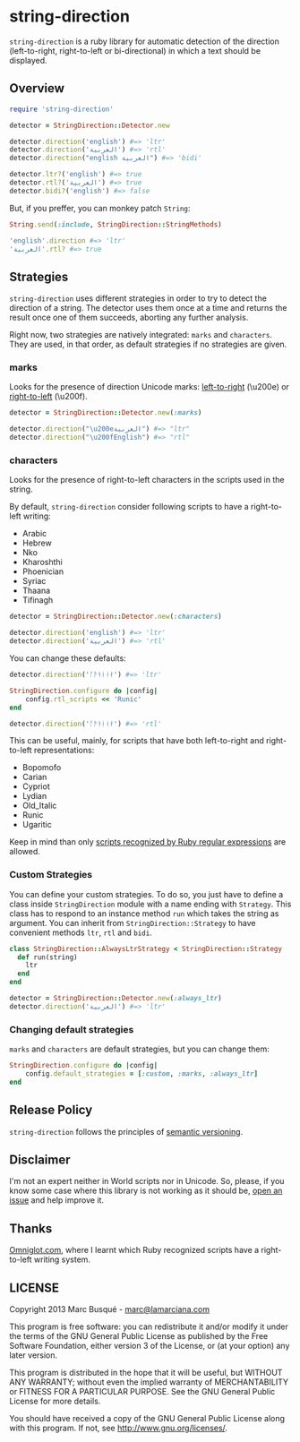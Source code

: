 # string-direction

`string-direction` is a ruby library for automatic detection of the direction (left-to-right, right-to-left or bi-directional) in which a text should be displayed.

## Overview

```ruby
require 'string-direction'

detector = StringDirection::Detector.new

detector.direction('english') #=> 'ltr'
detector.direction('العربية') #=> 'rtl'
detector.direction("english العربية") #=> 'bidi'

detector.ltr?('english') #=> true
detector.rtl?('العربية') #=> true
detector.bidi?('english') #=> false
```

But, if you preffer, you can monkey patch `String`:

```ruby
String.send(:include, StringDirection::StringMethods)

'english'.direction #=> 'ltr'
'العربية'.rtl? #=> true
```

## Strategies

`string-direction` uses different strategies in order to try to detect the direction of a string. The detector uses them once at a time and returns the result once one of them succeeds, aborting any further analysis.

Right now, two strategies are natively integrated: `marks` and `characters`. They are used, in that order, as default strategies if no strategies are given.

### marks

Looks for the presence of direction Unicode marks: [left-to-right](http://en.wikipedia.org/wiki/Left-to-right_mark) (\u200e) or [right-to-left](http://en.wikipedia.org/wiki/Right-to-left_mark) (\u200f).

```ruby
detector = StringDirection::Detector.new(:marks)

detector.direction("\u200eالعربية") #=> "ltr"
detector.direction("\u200fEnglish") #=> "rtl"
```

### characters

Looks for the presence of right-to-left characters in the scripts used in the string.

By default, `string-direction` consider following scripts to have a right-to-left writing:

* Arabic
* Hebrew
* Nko
* Kharoshthi
* Phoenician
* Syriac
* Thaana
* Tifinagh

```ruby
detector = StringDirection::Detector.new(:characters)

detector.direction('english') #=> 'ltr'
detector.direction('العربية') #=> 'rtl'
```

You can change these defaults:

```ruby
detector.direction('ᚪᚫᚬᚭᚮᚯ') #=> 'ltr'

StringDirection.configure do |config|
    config.rtl_scripts << 'Runic'
end

detector.direction('ᚪᚫᚬᚭᚮᚯ') #=> 'rtl'
```

This can be useful, mainly, for scripts that have both left-to-right and right-to-left representations:

* Bopomofo
* Carian
* Cypriot
* Lydian
* Old_Italic
* Runic
* Ugaritic

Keep in mind than only [scripts recognized by Ruby regular expressions](http://www.ruby-doc.org/core-1.9.3/Regexp.html#label-Character+Properties) are allowed.

### Custom Strategies

You can define your custom strategies. To do so, you just have to define a class inside `StringDirection` module with a name ending with `Strategy`. This class has to respond to an instance method `run` which takes the string as argument. You can inherit from `StringDirection::Strategy` to have convenient methods `ltr`, `rtl` and `bidi`.

```ruby
class StringDirection::AlwaysLtrStrategy < StringDirection::Strategy
  def run(string)
    ltr
  end
end

detector = StringDirection::Detector.new(:always_ltr)
detector.direction('العربية') #=> 'ltr'
```

### Changing default strategies

`marks` and `characters` are default strategies, but you can change them:

```ruby
StringDirection.configure do |config|
    config.default_strategies = [:custom, :marks, :always_ltr]
end
```

## Release Policy

`string-direction` follows the principles of [semantic versioning](http://semver.org/).

## Disclaimer

I'm not an expert neither in World scripts nor in Unicode. So, please, if you know some case where this library is not working as it should be, [open an issue](https://github.com/laMarciana/string-direction/issues) and help improve it.

## Thanks

[Omniglot.com](http://www.omniglot.com/), where I learnt which Ruby recognized scripts have a right-to-left writing system.

## LICENSE

Copyright 2013 Marc Busqué - <marc@lamarciana.com>

This program is free software: you can redistribute it and/or modify
it under the terms of the GNU General Public License as published by
the Free Software Foundation, either version 3 of the License, or
(at your option) any later version.

This program is distributed in the hope that it will be useful,
but WITHOUT ANY WARRANTY; without even the implied warranty of
MERCHANTABILITY or FITNESS FOR A PARTICULAR PURPOSE.  See the
GNU General Public License for more details.

You should have received a copy of the GNU General Public License
along with this program.  If not, see <http://www.gnu.org/licenses/>.
